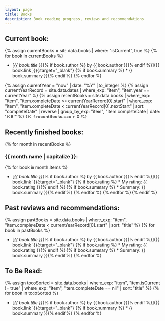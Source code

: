 ```yaml
---
layout: page
title: Books
description: Book reading progress, reviews and recommendations
---
```


<style>
    li {
        margin-bottom: 5px;
    }

    /* non-existent days - MonthNum+1 */
    /* feb */
    table tbody tr:nth-child(29) td:nth-child(3), /* jekyll code to make conditional if leap year? lol */
    table tbody tr:nth-child(30) td:nth-child(3),
    table tbody tr:nth-child(31) td:nth-child(3),
    /* apr */
    table tbody tr:nth-child(31) td:nth-child(5),
    /* jun */
    table tbody tr:nth-child(31) td:nth-child(7),
    /* aug */
    table tbody tr:nth-child(31) td:nth-child(10),
    /* nov */
    table tbody tr:nth-child(31) td:nth-child(12) {
        background-color: #cccccc;
    }
</style>

## Current book:
{% assign currentBooks = site.data.books | where: "isCurrent", true %}
{% for book in currentBooks %}
* [*{{ book.title }}*{% if book.author %} by {{ book.author }}{% endif %}]({{ book.link }}){:target="_blank"}
{% if book.summary %}  * {{ book.summary }}{% endif %}
{% endfor %}

<!--
    What a mess...Jekyll does not handle dates very well. So I had to come up with this hack.
    I created a .yml file with just start and "nextStart" dates. For some reason, Jekyll does
    not have a way to convert a string to a date type, only the other way around. So I got around
    that using the .yml data file.

    Then I look up the date record corresponding to the current year and use those for filtering.
-->
{% assign currentYear = "now" | date: "%Y" | to_integer %}
{% assign currentYearRecord = site.data.dates | where_exp: "item", "item.year == currentYear" %}
{% assign recentBooks = site.data.books
        | where_exp: "item", "item.completeDate >= currentYearRecord[0].start"
        | where_exp: "item", "item.completeDate < currentYearRecord[0].nextStart"
        | sort: "completeDate" | reverse
        | group_by_exp: "item", "item.completeDate | date: '%B'"
%}
{% if recentBooks.size > 0 %}
## Recently finished books:

{% for month in recentBooks %}
### {{ month.name | capitalize }}:
{% for book in month.items %}
* [*{{ book.title }}*{% if book.author %} by {{ book.author }}{% endif %}]({{ book.link }}){:target="_blank"}
{% if book.rating %}  * My rating: {{ book.rating }}{% endif %}
{% if book.summary %}  * Summary: {{ book.summary }}{% endif %}
{% endfor %}
{% endfor %}
{% endif %}

## Past reviews and recommendations:

{% assign pastBooks = site.data.books
        | where_exp: "item", "item.completeDate < currentYearRecord[0].start"
        | sort: "title"
%}
{% for book in pastBooks %}
* [*{{ book.title }}*{% if book.author %} by {{ book.author }}{% endif %}]({{ book.link }}){:target="_blank"}
{% if book.rating %}  * My rating: {{ book.rating }}{% endif %}
{% if book.summary %}  * Summary: {{ book.summary }}{% endif %}
{% endfor %}

## To Be Read:

{% assign todoSorted = site.data.books
        | where_exp: "item", "item.isCurrent != true"
        | where_exp: "item", "item.completeDate == nil"
        | sort: "title"
%}
{% for book in todoSorted %}
* [*{{ book.title }}*{% if book.author %} by {{ book.author }}{% endif %}]({{ book.link }}){:target="_blank"}
{% if book.summary %}  * {{ book.summary }}{% endif %}
{% endfor %}
